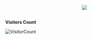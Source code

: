 
<p align="center" >
<img src="https://github-readme-activity-graph.vercel.app/graph?username=KiranPolaki&theme=material-palenight&bg_color=00000000&point=00000000&hide_border=true&custom_title=Activity+last+30+days&area=true">
<br></br>
<!-- <img align='center' src='https://github-readme-streak-stats.herokuapp.com/?user=KiranPolaki&theme=midnight-purple&hide_border=false'/> -->
</p>

**Visitors Count** 

![VisitorCount](https://profile-counter.glitch.me/{vasantakmr}/count.svg) </div>

